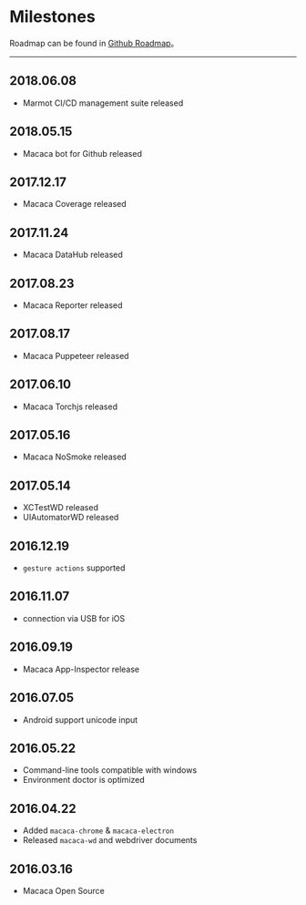 # Milestones

Roadmap can be found in [Github Roadmap](//github.com/alibaba/macaca/labels/Roadmap)。

---

## 2018.06.08

- Marmot CI/CD management suite released

## 2018.05.15

- Macaca bot for Github released

## 2017.12.17

- Macaca Coverage released

## 2017.11.24

- Macaca DataHub released

## 2017.08.23

- Macaca Reporter released

## 2017.08.17

- Macaca Puppeteer released

## 2017.06.10

- Macaca Torchjs released

## 2017.05.16

- Macaca NoSmoke released

## 2017.05.14

- XCTestWD released
- UIAutomatorWD released

## 2016.12.19

- `gesture actions` supported

## 2016.11.07

- connection via USB for iOS

## 2016.09.19

- Macaca App-Inspector release

## 2016.07.05

- Android support unicode input

## 2016.05.22

- Command-line tools compatible with windows
- Environment doctor is optimized

## 2016.04.22

- Added `macaca-chrome` & `macaca-electron`
- Released `macaca-wd` and webdriver documents

## 2016.03.16

- Macaca Open Source
